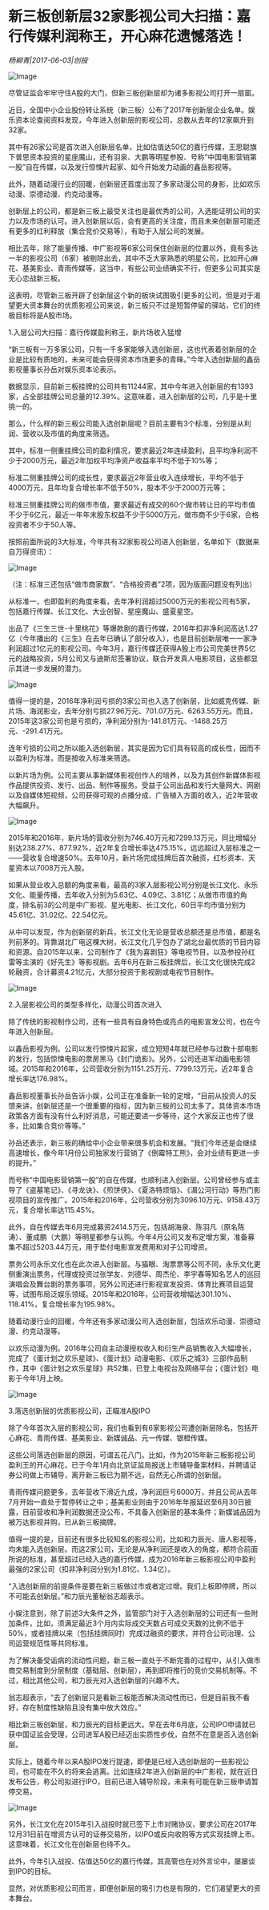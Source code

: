 # 新三板创新层32家影视公司大扫描：嘉行传媒利润称王，开心麻花遗憾落选！

*杨柳青|2017-06-03|创投*

![Image](http://p3.pstatp.com/large/24380003a76080fbb73a)

尽管证监会牢牢守住A股的大门，但新三板创新层却为诸多影视公司打开一扇窗。

近日，全国中小企业股份转让系统（新三板）公布了2017年创新层企业名单。娱乐资本论查阅资料发现，今年进入创新层的影视公司，总数从去年的12家飙升到32家。

其中有26家公司是首次进入创新层名单，比如估值达50亿的嘉行传媒，王思聪旗下普思资本投资的星座魔山，还有羽泉、大鹏等明星参股、号称“中国电影营销第一股”自在传媒，以及发行惊悚片起家、如今开始发力动画的鑫岳影视等。

此外，随着动漫行业的回暖，创新层还首度出现了多家动漫公司的身影，比如欢乐动漫、崇德动漫、约克动漫等。

创新层上的公司，都是新三板上最受关注也是最优秀的公司，入选能证明公司的实力以及市场的认可。进入创新层以后，会有更高的关注度，而且未来创新层可能还有更多的红利释放（集合竞价交易等），有助于入层公司的发展。

相比去年，除了能量传播、中广影视等6家公司保住创新层的位置以外，竟有多达一半的影视公司（6家）被剔除出去，其中不乏大家熟悉的明星公司，比如开心麻花、基美影业、青雨传媒等，这当中，有些公司业绩确实不行，但更多公司其实是无心恋战新三板。

这表明，尽管新三板开辟了创新层这个新的板块试图吸引更多的公司，但是对于渴望更大资本舞台的优质影视公司来说，新三板只不过是短暂停留的驿站，它们的终极目标将是A股市场。

1.入层公司大扫描：嘉行传媒盈利称王，新片场收入猛增

“新三板有一万多家公司，只有一千多家能够入选创新层，这也代表着创新层的企业是比较有质地的，未来可能会获得资本市场更多的青睐。”今年入选创新层的鑫岳影视董事长孙岳对娱乐资本论表示。

数据显示，目前新三板挂牌的公司共有11244家，其中今年进入创新层的有1393家，占全部挂牌公司总量的12.39%。这意味着，进入创新层的公司，几乎是十里挑一的。

那么，什么样的新三板公司能入选创新层呢？目前主要有3个标准，分别是从利润、营收以及市值的角度来筛选。

其中，标准一侧重挂牌公司的盈利情况，要求最近2年连续盈利，且平均净利润不少于2000万元，最近2年加权平均净资产收益率平均不低于10%等；

标准二侧重挂牌公司的成长性，要求最近2年营业收入连续增长，平均不低于4000万元，且年均复合增长率不低于50%，股本不少于2000万元等；

标准三侧重挂牌公司的做市市值，要求最近有成交的60个做市转让日的平均市值不少于6亿元，最近一年年末股东权益不少于5000万元，做市商不少于6家，合格投资者不少于50人等。

按照前面所说的3大标准，今年共有32家影视公司进入创新层，名单如下（数据来自万得资讯）：

![Image](http://p1.pstatp.com/large/26e20002f19386f31a48)

（注：标准三还包括“做市商家数”、“合格投资者”2项，因为版面问题没有列出）

从标准一，也即盈利的角度来看，去年净利润超过5000万元的影视公司有5家，包括嘉行传媒、长江文化、大业创智、星座魔山、盛夏星空。

出品了《三生三世-十里桃花》等爆款剧的嘉行传媒，2016年扣非净利润高达1.27亿（今年播出的《三生》在去年已确认了部分收入），也是目前创新层唯一一家净利润超过1亿元的影视公司。今年3月，嘉行传媒还获得A股上市公司完美世界5亿元的战略投资，5月公司又与迪斯尼签署协议，联合开发真人电影项目，这些都显示其进一步发展的潜力。

![Image](http://p3.pstatp.com/large/26e20002f192509d1410)

值得一提的是，2016年净利润亏损的3家公司也入选了创新层，比如威克传媒、新片场、海润影业，去年分别亏损27.96万元、701.07万元、6263.55万元。而且，2015年这3家公司也是亏损的，净利润分别为-141.81万元、-1468.25万元、-291.41万元。

连年亏损的公司之所以能入选创新层，其实是因为它们具有较高的成长性，因而不以盈利为标准，而是按收入标准来筛选。

以新片场为例。公司主要从事新媒体影视创作人的培养，以及为其创作新媒体影视作品提供投资、发行、出品、制作等服务。受益于公司出品和发行大量网大、网剧以及自媒体短视频，公司获得可观的点播分成、广告植入方面的收入，近2年营收大幅飙升。

![Image](http://p3.pstatp.com/large/2434000595fee7478b6c)

2015年和2016年，新片场的营收分别为746.40万元和7299.13万元，同比增幅分别达238.27%、877.92%，近2年复合增长率达475.15%，远远超过入层标准之一——营收复合增速50%。去年10月，新片场完成挂牌后首次融资，红杉资本、天星资本以7008万元入股。

如果从营业收入总额的角度来看，最高的3家入层影视公司分别是长江文化、永乐文化、能量传播，去年收入分别为5.63亿、4.09亿、3.81亿；从做市市值的角度，排名前3的公司是中广影视、星光电影、长江文化，60日平均市值分别为45.61亿、31.02亿、22.54亿元。

从中可以发现，作为创新层的新兵，长江文化无论是营收总额还是总市值，都是名列前茅的。背靠湖北广电这棵大树，长江文化几乎包办了湖北台最优质的节目内容和资源。自2015年以来，公司制作了《我为喜剧狂》等电视节目，以及参投孙红雷等主演的《好先生》等影视剧。去年6月在新三板挂牌后，长江文化很快完成2轮融资，合计募资4.21亿元，大部分投资于影视剧或电视节目制作。

![Image](http://p3.pstatp.com/large/243900067afd77928d7f)

2.入层影视公司的类型多样化，动漫公司首次进入

除了传统的影视制作公司，还有一些具有自身特色或亮点的电影宣发公司，也在今年进入创新层。

以鑫岳影视为例。公司以发行惊悚片起家，成立短短4年就已经参与过数十部电影的发行，包括惊悚电影的票房黑马《封门诡影》。另外，公司还进军动画电影领域。2015年和2016年，公司营收分别为1151.25万元、7799.13万元，近2年复合增长率达176.98%。

鑫岳影视董事长孙岳告诉小娱，公司正在准备新一轮的定增，“目前从投资人的反馈来讲，创新层还是一个很重要的指标，因为新三板的公司太多了。具体资本市场政策各方面有没有什么利好消息，可能还要进一步等待，这个大家反正也传了很多，比如集合竞价等等。”

孙岳还表示，新三板的确给中小企业带来很多机会和发展。“我们今年还是会继续高速增长，像今年1月份公司独家发行营销了《倒霉特工熊》，会对业绩有更进一步的提升。”

而号称“中国电影营销第一股”的自在传媒，也顺利进入创新层。公司曾经参与或主导了《盗墓笔记》、《寻龙诀》、《煎饼侠》、《夏洛特烦恼》、《湄公河行动》等热门影视项目的宣传推广。2015年和2016年，公司营收分别为3096.10万元、9158.43万元，复合增长率达115.45%。

此外，自在传媒去年6月完成募资2414.5万元，包括胡海泉、陈羽凡（原名陈涛）、董成鹏（大鹏）等明星都参与认购。今年4月公司又发布定增方案，准备募集不超过5203.44万元，用于垫付电影宣发费用和对子公司增资。

票务公司永乐文化也在此次进入创新层。与猫眼、淘票票等公司不同，永乐文化更侧重演出票务，代理或投资过张学友、刘德华、周杰伦、李宇春等知名艺人的巡回演唱会及舞台剧的票务事项，另外公司还进行影视宣发投资、体育比赛项目运营等，试图布局泛娱乐领域。2015年和2016年，公司营收增幅达301.10%、118.41%，复合增长率为195.98%。

随着动漫行业的回暖，今年还有多家动漫公司入选创新层，包括欢乐动漫、崇德动漫、约克动漫等。

以欢乐动漫为例。2016年公司自主动漫授权收入和衍生产品销售收入大幅增长，完成了《蛋计划之欢乐星球》、《蛋计划》动漫电影、《欢乐之城3》三部作品制作，其中《蛋计划之欢乐星球》共52集，已登上电视台及网络平台；《蛋计划》电影于今年1月上映。

![Image](http://p1.pstatp.com/large/243a0005b056130901e2)

3.落选创新层的优质影视公司，正瞄准A股IPO

除了今年首次入层的影视公司，我们也看到有6家影视公司遭创新层除名，包括开心麻花、青雨传媒、基美影业、新媒诚品、元一传媒、银橙传媒。

这些公司落选创新层的原因，可谓五花八门。比如，作为2015年新三板影视公司盈利王的开心麻花，已于今年1月向北京证监局报送上市辅导备案材料，并聘请证券公司做上市辅导，离开新三板已为期不远，自然无心所谓的创新层。

青雨传媒问题更多，去年营收下滑近九成，净利润巨亏6000万，并且公司从去年7月开始一直处于暂停转让之中；基美影业则由于2016年年报延迟至6月30日披露，目前营收和净利润数据还没公布，不具备入创新层的基本条件；新媒诚品因为被万达影视并购，已从新三板摘牌。

值得一提的是，目前还有很多比较知名的影视公司，比如和力辰光、唐人影视等，均未能入选创新层。而这2家公司，无论是从净利润还是收入的角度，都符合前面所说的标准，甚至超过已经入选的嘉行传媒，成为2016年新三板影视公司中盈利最强的2家公司（扣非净利润分别为1.81亿、1.34亿）。

“入选创新层的前提条件是要在新三板做过市或者定过增。我们上板即停牌，所以不可能去创新层。”和力辰光董秘翁志超表示。

小娱注意到，除了前述3大条件之外，监管部门对于入选创新层的公司还有一些附加条件，比如，须满足最近3个月内实际成交天数占可成交天数的比例不低于50%，或者挂牌以来（包括挂牌同时）完成过融资的要求，并符合公司治理、公司运营规范性等共同标准。

为了解决备受诟病的流动性问题，新三板一直处于不断完善的过程中，从引入做市商交易制度到分层制度（基础层、创新层），再到即将推行的竞价交易机制等。不过，相比其他公司，和力辰光对入选创新层的兴趣不大。

翁志超表示，“去了创新层只是看新三板能否解决流动性而已，但是目前我不看好，存在制度性缺陷且没有集中放大效应。”

相比新三板创新层，和力辰光的目标更远大。早在去年6月底，公司IPO申请就已获中国证监会受理，公司进军A股已经迈出实质性步伐，自然不在意是否入选创新层。

实际上，随着今年以来A股IPO发行提速，即便是已经入选创新层的一些影视公司，也可能在不久的将来会逃离。比如连续2年进入创新层的中广影视，就在近日发布公告，称公司拟进行IPO，目前已进入辅导阶段，未来有可能在新三板申请暂停交易。

![Image](http://p1.pstatp.com/large/243a0005b0588f5a2511)

另外，长江文化在2015年引入战投时就已签下上市对赌协议，要求公司在2017年12月31日前在增资方认可的证券交易所，以IPO或反向收购等方式实现挂牌上市。这意味着，长江文化在创新层也待不久。

此外，今年引入战投、估值达50亿的嘉行传媒，其高管也在对外言论中，屡屡谈到IPO的目标。

显然，对优质影视公司而言，即便创新层的吸引力也是有限的，它们渴望更大的资本舞台。

